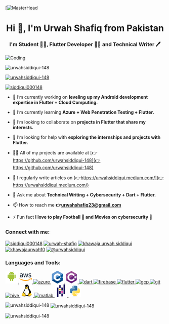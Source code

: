 [![MasterHead](https://mitrapunk.com/content/images/size/w960/2023/07/snowman647_An_Andy_Warhol_style_painting_of_a_cyberpunk_program_8bfbf7bb-23cd-4a56-bb23-48267f6b09d3.png)
<h1 align="center">Hi 👋, I'm Urwah Shafiq from Pakistan</h1>

<h3 align="center">I'm Student 👨‍🎓, Flutter Developer 👨‍💻 and Technical Writer 🖊️</h3>

<img align="center" alt="Coding" width="300" src="https://media.tenor.com/rePDfDWO3XoAAAAd/hacking.gif">

<p align="left"> <img src="https://komarev.com/ghpvc/?username=urwahsiddiqui-148&label=Profile%20views&color=0e75b6&style=flat" alt="urwahsiddiqui-148" /> </p>

<p align="left"> <a href="https://github.com/ryo-ma/github-profile-trophy"><img src="https://github-profile-trophy.vercel.app/?username=urwahsiddiqui-148" alt="urwahsiddiqui-148" /></a> </p>

<p align="left"> <a href="https://twitter.com/siddiqui000148" target="blank"><img src="https://img.shields.io/twitter/follow/siddiqui000148?logo=twitter&style=for-the-badge" alt="siddiqui000148" /></a> </p>

- 🔭 I’m currently working on **leveling up my Android development expertise in Flutter + Cloud Computing.**

- 🌱 I’m currently learning **Azure + Web Penetration Testing + Flutter.**

- 👯 I’m looking to collaborate on **projects in Flutter that share my interests.**

- 🤝 I’m looking for help with **exploring the internships and projects with Flutter.**

- 👨‍💻 All of my projects are available at [👉https://github.com/urwahsiddiqui-148](👉https://github.com/urwahsiddiqui-148)

- 📝 I regularly write articles on [👉https://urwahsiddiqui.medium.com/](👉https://urwahsiddiqui.medium.com/)

- 💬 Ask me about **Technical Writing + Cybersecurity + Dart + Flutter.**

- 📫 How to reach me **👉urwahshafiq23@gmail.com**

- ⚡ Fun fact **I love to play Football 🧡 and Movies on cybersecurity 🤎**

<h3 align="left">Connect with me:</h3>
<p align="left">
<a href="https://twitter.com/siddiqui000148" target="blank"><img align="center" src="https://raw.githubusercontent.com/rahuldkjain/github-profile-readme-generator/master/src/images/icons/Social/twitter.svg" alt="siddiqui000148" height="30" width="40" /></a>
<a href="https://linkedin.com/in/urwah-shafiq" target="blank"><img align="center" src="https://raw.githubusercontent.com/rahuldkjain/github-profile-readme-generator/master/src/images/icons/Social/linked-in-alt.svg" alt="urwah-shafiq" height="30" width="40" /></a>
<a href="https://fb.com/khawaja urwah siddiqui" target="blank"><img align="center" src="https://raw.githubusercontent.com/rahuldkjain/github-profile-readme-generator/master/src/images/icons/Social/facebook.svg" alt="khawaja urwah siddiqui" height="30" width="40" /></a>
<a href="https://instagram.com/khawajaurwah10" target="blank"><img align="center" src="https://raw.githubusercontent.com/rahuldkjain/github-profile-readme-generator/master/src/images/icons/Social/instagram.svg" alt="khawajaurwah10" height="30" width="40" /></a>
<a href="https://medium.com/@urwahsiddiqui" target="blank"><img align="center" src="https://raw.githubusercontent.com/rahuldkjain/github-profile-readme-generator/master/src/images/icons/Social/medium.svg" alt="@urwahsiddiqui" height="30" width="40" /></a>
</p>

<h3 align="left">Languages and Tools:</h3>
<p align="left"> <a href="https://developer.android.com" target="_blank" rel="noreferrer"> <img src="https://raw.githubusercontent.com/devicons/devicon/master/icons/android/android-original-wordmark.svg" alt="android" width="40" height="40"/> </a> <a href="https://aws.amazon.com" target="_blank" rel="noreferrer"> <img src="https://raw.githubusercontent.com/devicons/devicon/master/icons/amazonwebservices/amazonwebservices-original-wordmark.svg" alt="aws" width="40" height="40"/> </a> <a href="https://azure.microsoft.com/en-in/" target="_blank" rel="noreferrer"> <img src="https://www.vectorlogo.zone/logos/microsoft_azure/microsoft_azure-icon.svg" alt="azure" width="40" height="40"/> </a> <a href="https://www.w3schools.com/cpp/" target="_blank" rel="noreferrer"> <img src="https://raw.githubusercontent.com/devicons/devicon/master/icons/cplusplus/cplusplus-original.svg" alt="cplusplus" width="40" height="40"/> </a> <a href="https://www.w3schools.com/cs/" target="_blank" rel="noreferrer"> <img src="https://raw.githubusercontent.com/devicons/devicon/master/icons/csharp/csharp-original.svg" alt="csharp" width="40" height="40"/> </a> <a href="https://dart.dev" target="_blank" rel="noreferrer"> <img src="https://www.vectorlogo.zone/logos/dartlang/dartlang-icon.svg" alt="dart" width="40" height="40"/> </a> <a href="https://firebase.google.com/" target="_blank" rel="noreferrer"> <img src="https://www.vectorlogo.zone/logos/firebase/firebase-icon.svg" alt="firebase" width="40" height="40"/> </a> <a href="https://flutter.dev" target="_blank" rel="noreferrer"> <img src="https://www.vectorlogo.zone/logos/flutterio/flutterio-icon.svg" alt="flutter" width="40" height="40"/> </a> <a href="https://cloud.google.com" target="_blank" rel="noreferrer"> <img src="https://www.vectorlogo.zone/logos/google_cloud/google_cloud-icon.svg" alt="gcp" width="40" height="40"/> </a> <a href="https://git-scm.com/" target="_blank" rel="noreferrer"> <img src="https://www.vectorlogo.zone/logos/git-scm/git-scm-icon.svg" alt="git" width="40" height="40"/> </a> <a href="https://hive.apache.org/" target="_blank" rel="noreferrer"> <img src="https://www.vectorlogo.zone/logos/apache_hive/apache_hive-icon.svg" alt="hive" width="40" height="40"/> </a> <a href="https://www.linux.org/" target="_blank" rel="noreferrer"> <img src="https://raw.githubusercontent.com/devicons/devicon/master/icons/linux/linux-original.svg" alt="linux" width="40" height="40"/> </a> <a href="https://www.mathworks.com/" target="_blank" rel="noreferrer"> <img src="https://upload.wikimedia.org/wikipedia/commons/2/21/Matlab_Logo.png" alt="matlab" width="40" height="40"/> </a> <a href="https://pandas.pydata.org/" target="_blank" rel="noreferrer"> <img src="https://raw.githubusercontent.com/devicons/devicon/2ae2a900d2f041da66e950e4d48052658d850630/icons/pandas/pandas-original.svg" alt="pandas" width="40" height="40"/> </a> <a href="https://www.python.org" target="_blank" rel="noreferrer"> <img src="https://raw.githubusercontent.com/devicons/devicon/master/icons/python/python-original.svg" alt="python" width="40" height="40"/> </a> </p>

<p><img align="left" src="https://github-readme-stats.vercel.app/api/top-langs?username=urwahsiddiqui-148&show_icons=true&locale=en&layout=compact" alt="urwahsiddiqui-148" /></p>

<p>&nbsp;<img align="center" src="https://github-readme-stats.vercel.app/api?username=urwahsiddiqui-148&show_icons=true&locale=en" alt="urwahsiddiqui-148" /></p>

<p><img align="center" src="https://github-readme-streak-stats.herokuapp.com/?user=urwahsiddiqui-148&" alt="urwahsiddiqui-148" /></p>
